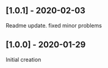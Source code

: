 ## [1.0.1] - 2020-02-03
Readme update. fixed minor problems

## [1.0.0] - 2020-01-29
Initial creation
